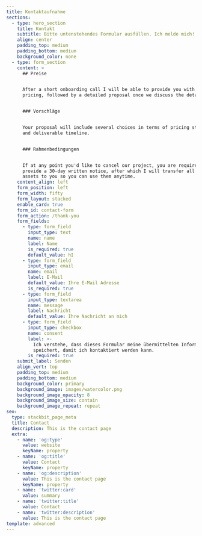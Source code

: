```yaml
---
title: Kontaktaufnahme
sections:
  - type: hero_section
    title: Kontakt
    subtitle: Bitte untenstehendes Formular ausfüllen. Ich melde mich!
    align: center
    padding_top: medium
    padding_bottom: medium
    background_color: none
  - type: form_section
    content: >
      ## Preise


      After a short onboarding call I will be able to provide you with ballpark
      pricing, followed by a detailed proposal once we discuss the details.


      ### Vorschläge


      Your proposal will include several choices in terms of pricing structure
      and deliverable timeline.


      ### Rahmenbedingungen


      If at any point you'd like to cancel our project, you are required to
      provide a 30-day written notice, after which I will transfer all of your
      assets to you so you can use them anytime.
    content_align: left
    form_position: left
    form_width: fifty
    form_layout: stacked
    enable_card: true
    form_id: contact-form
    form_action: /thank-you
    form_fields:
      - type: form_field
        input_type: text
        name: name
        label: Name
        is_required: true
        default_value: hI
      - type: form_field
        input_type: email
        name: email
        label: E-Mail
        default_value: Ihre E-Mail Adresse
        is_required: true
      - type: form_field
        input_type: textarea
        name: message
        label: Nachricht
        default_value: Ihre Nachricht an mich
      - type: form_field
        input_type: checkbox
        name: consent
        label: >-
          Ich verstehe, dass dieses Formular meine übermittelten Informationen
          speichert, damit ich kontaktiert werden kann.
        is_required: true
    submit_label: Senden
    align_vert: top
    padding_top: medium
    padding_bottom: medium
    background_color: primary
    background_image: images/watercolor.png
    background_image_opacity: 8
    background_image_size: contain
    background_image_repeat: repeat
seo:
  type: stackbit_page_meta
  title: Contact
  description: This is the contact page
  extra:
    - name: 'og:type'
      value: website
      keyName: property
    - name: 'og:title'
      value: Contact
      keyName: property
    - name: 'og:description'
      value: This is the contact page
      keyName: property
    - name: 'twitter:card'
      value: summary
    - name: 'twitter:title'
      value: Contact
    - name: 'twitter:description'
      value: This is the contact page
template: advanced
---
```


